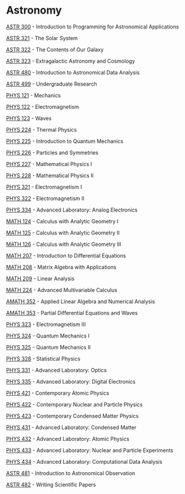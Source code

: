 # Astronomy

[ASTR 300](<https://myplan.uw.edu/course/#/courses/ASTR 300>) - Introduction to Programming for Astronomical  Applications

[ASTR 321](<https://myplan.uw.edu/course/#/courses/ASTR 321>) - The Solar System

[ASTR 322](<https://myplan.uw.edu/course/#/courses/ASTR 322>) - The Contents of Our Galaxy

[ASTR 323](<https://myplan.uw.edu/course/#/courses/ASTR 323>) - Extragalactic Astronomy and Cosmology

[ASTR 480](<https://myplan.uw.edu/course/#/courses/ASTR 480>) - Introduction to Astronomical Data Analysis

[ASTR 499](<https://myplan.uw.edu/course/#/courses/ASTR 499>) - Undergraduate Research

[PHYS 121](<https://myplan.uw.edu/course/#/courses/PHYS 121>) - Mechanics

[PHYS 122](<https://myplan.uw.edu/course/#/courses/PHYS 122>) - Electromagnetism

[PHYS 123](<https://myplan.uw.edu/course/#/courses/PHYS 123>) - Waves

[PHYS 224](<https://myplan.uw.edu/course/#/courses/PHYS 224>) - Thermal Physics

[PHYS 225](<https://myplan.uw.edu/course/#/courses/PHYS 225>) - Introduction to Quantum Mechanics

[PHYS 226](<https://myplan.uw.edu/course/#/courses/PHYS 226>) - Particles and Symmetries

[PHYS 227](<https://myplan.uw.edu/course/#/courses/PHYS 227>) - Mathematical Physics I

[PHYS 228](<https://myplan.uw.edu/course/#/courses/PHYS 228>) - Mathematical Physics II

[PHYS 321](<https://myplan.uw.edu/course/#/courses/PHYS 321>) - Electromagnetism I

[PHYS 322](<https://myplan.uw.edu/course/#/courses/PHYS 322>) - Electromagnetism II

[PHYS 334](<https://myplan.uw.edu/course/#/courses/PHYS 334>) - Advanced Laboratory: Analog Electronics

[MATH 124](<https://myplan.uw.edu/course/#/courses/MATH 124>) - Calculus with Analytic Geometry I

[MATH 125](<https://myplan.uw.edu/course/#/courses/MATH 125>) - Calculus with Analytic Geometry II

[MATH 126](<https://myplan.uw.edu/course/#/courses/MATH 126>) - Calculus with Analytic Geometry III

[MATH 207](<https://myplan.uw.edu/course/#/courses/MATH 207>) - Introduction to Differential Equations

[MATH 208](<https://myplan.uw.edu/course/#/courses/MATH 208>) - Matrix Algebra with Applications

[MATH 209](<https://myplan.uw.edu/course/#/courses/MATH 209>) - Linear Analysis

[MATH 224](<https://myplan.uw.edu/course/#/courses/MATH 224>) - Advanced Multivariable Calculus

[AMATH 352](<https://myplan.uw.edu/course/#/courses/AMATH 352>) - Applied Linear Algebra and Numerical Analysis

[AMATH 353](<https://myplan.uw.edu/course/#/courses/AMATH 353>) - Partial Differential Equations and Waves

[PHYS 323](<https://myplan.uw.edu/course/#/courses/PHYS 323>) - Electromagnetism III

[PHYS 324](<https://myplan.uw.edu/course/#/courses/PHYS 324>) - Quantum Mechanics I

[PHYS 325](<https://myplan.uw.edu/course/#/courses/PHYS 325>) - Quantum Mechanics II

[PHYS 328](<https://myplan.uw.edu/course/#/courses/PHYS 328>) - Statistical Physics

[PHYS 331](<https://myplan.uw.edu/course/#/courses/PHYS 331>) - Advanced Laboratory: Optics

[PHYS 335](<https://myplan.uw.edu/course/#/courses/PHYS 335>) - Advanced Laboratory: Digital Electronics

[PHYS 421](<https://myplan.uw.edu/course/#/courses/PHYS 421>) - Contemporary Atomic Physics

[PHYS 422](<https://myplan.uw.edu/course/#/courses/PHYS 422>) - Contemporary Nuclear and Particle Physics

[PHYS 423](<https://myplan.uw.edu/course/#/courses/PHYS 423>) - Contemporary Condensed Matter Physics

[PHYS 431](<https://myplan.uw.edu/course/#/courses/PHYS 431>) - Advanced Laboratory: Condensed Matter

[PHYS 432](<https://myplan.uw.edu/course/#/courses/PHYS 432>) - Advanced Laboratory: Atomic Physics

[PHYS 433](<https://myplan.uw.edu/course/#/courses/PHYS 433>) - Advanced Laboratory: Nuclear and Particle Experiments

[PHYS 434](<https://myplan.uw.edu/course/#/courses/PHYS 434>) - Advanced Laboratory: Computational Data Analysis

[ASTR 481](<https://myplan.uw.edu/course/#/courses/ASTR 481>) - Introduction to Astronomical Observation

[ASTR 482](<https://myplan.uw.edu/course/#/courses/ASTR 482>) - Writing Scientific Papers

